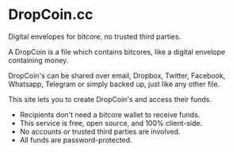 # DropCoin.cc
Digital envelopes for bitcore, no trusted third parties.

A DropCoin is a file which contains bitcores, like a digital envelope containing money.

DropCoin's can be shared over email, Dropbox, Twitter, Facebook, Whatsapp, Telegram or simply backed up, just like any other file.

This site lets you to create DropCoin's and access their funds.

- Recipients don't need a bitcore wallet to receive funds.
- This service is free, open source, and 100% client-side.
- No accounts or trusted third parties are involved.
- All funds are password-protected.
